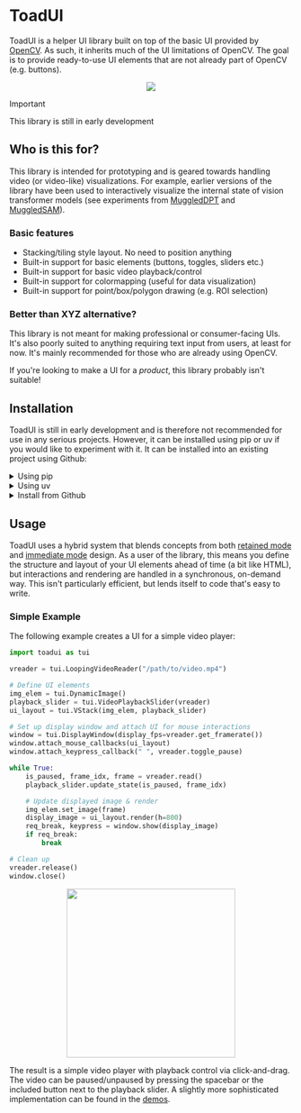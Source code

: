 # ToadUI

ToadUI is a helper UI library built on top of the basic UI provided by [OpenCV](https://opencv.org/). As such, it inherits much of the UI limitations of OpenCV. The goal is to provide ready-to-use UI elements that are not already part of OpenCV (e.g. buttons).

<p align="center">
  <img src="https://github.com/user-attachments/assets/285c9cfa-1a4e-4347-bb1f-1b8bf4a1a242">
</p>

> [!IMPORTANT]
> This library is still in early development


## Who is this for?

This library is intended for prototyping and is geared towards handling video (or video-like) visualizations. For example, earlier versions of the library have been used to interactively visualize the internal state of vision transformer models (see experiments from [MuggledDPT](https://github.com/heyoeyo/muggled_dpt/tree/main/experiments) and [MuggledSAM](https://github.com/heyoeyo/muggled_sam/tree/main/experiments)).


### Basic features

- Stacking/tiling style layout. No need to position anything
- Built-in support for basic elements (buttons, toggles, sliders etc.)
- Built-in support for basic video playback/control
- Built-in support for colormapping (useful for data visualization)
- Built-in support for point/box/polygon drawing (e.g. ROI selection)

### Better than XYZ alternative?

This library is not meant for making professional or consumer-facing UIs. It's also poorly suited to anything requiring text input from users, at least for now. It's mainly recommended for those who are already using OpenCV.

If you're looking to make a UI for a _product_, this library probably isn't suitable!


## Installation

ToadUI is still in early development and is therefore not recommended for use in any serious projects. However, it can be installed using pip or uv if you would like to experiment with it. It can be installed into an existing project using Github:

<details>
<summary>Using pip</summary>

### Install using pip:

After [cloning this repo](https://docs.github.com/en/repositories/creating-and-managing-repositories/cloning-a-repository), make sure to create a [virtual environment](https://docs.python.org/3/library/venv.html), using:
```bash
# For linux or mac:
python3 -m venv .venv
source .venv/bin/activate

# For windows (cmd):
python -m venv .venv
.venv\Scripts\activate
```
And then install in [editable mode](https://pip.pypa.io/en/stable/topics/local-project-installs/#editable-installs) using:
```bash
pip install -e .
```
</details>

<details>
<summary>Using uv</summary>

### Install using uv:

If you prefer to use something like [uv](https://docs.astral.sh/uv/) to install the project, then after cloning the repo you can simply run something like:
```bash
uv run demos/game_of_life.py
```
Which will install the project and run one of the included demos.

</details>


<details>
<summary>Install from Github</summary>

### Installing from github:

This repo can be installed into an existing project by using github:

#### Using pip:
```bash
# Be sure to activate a virtual environment before installing!
pip install git+https://github.com/heyoeyo/toadui
```

#### Using UV:
```bash
uv venv && uv pip install git+https://github.com/heyoeyo/toadui
```
</details>

## Usage

ToadUI uses a hybrid system that blends concepts from both [retained mode](https://en.wikipedia.org/wiki/Retained_mode) and [immediate mode](https://en.wikipedia.org/wiki/Immediate_mode_(computer_graphics)) design. As a user of the library, this means you define the structure and layout of your UI elements ahead of time (a bit like HTML), but interactions and rendering are handled in a synchronous, on-demand way. This isn't particularly efficient, but lends itself to code that's easy to write.

### Simple Example

The following example creates a UI for a simple video player:

```python
import toadui as tui

vreader = tui.LoopingVideoReader("/path/to/video.mp4")

# Define UI elements
img_elem = tui.DynamicImage()
playback_slider = tui.VideoPlaybackSlider(vreader)
ui_layout = tui.VStack(img_elem, playback_slider)

# Set up display window and attach UI for mouse interactions
window = tui.DisplayWindow(display_fps=vreader.get_framerate())
window.attach_mouse_callbacks(ui_layout)
window.attach_keypress_callback(" ", vreader.toggle_pause)

while True:
    is_paused, frame_idx, frame = vreader.read()
    playback_slider.update_state(is_paused, frame_idx)

    # Update displayed image & render
    img_elem.set_image(frame)
    display_image = ui_layout.render(h=800)
    req_break, keypress = window.show(display_image)
    if req_break:
        break

# Clean up
vreader.release()
window.close()
```

<p align="center">
  <img src="https://github.com/user-attachments/assets/33ab98ba-71a6-43fb-b247-e66e33b37baa" style="height:300px">
</p>

The result is a simple video player with playback control via click-and-drag. The video can be paused/unpaused by pressing the spacebar or the included button next to the playback slider. A slightly more sophisticated implementation can be found in the [demos](https://github.com/heyoeyo/toadui/tree/main/demos#video_playbackpy).